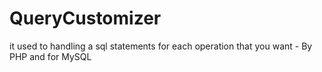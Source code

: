 # QueryCustomizer
it used to handling a sql statements for each operation that you want - By PHP and for MySQL

